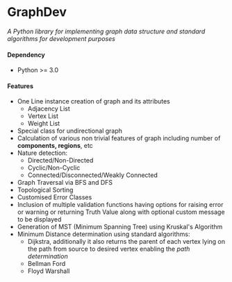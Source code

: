 # GraphDev
*A Python library for implementing graph data structure and standard algorithms for development purposes*

#### Dependency
* Python >= 3.0
#### Features
* One Line instance creation of graph and its attributes
  * Adjacency List
  * Vertex List
  * Weight List
* Special class for undirectional graph
* Calculation of various non trivial features of graph including number of **components, regions**, etc
* Nature detection:
  * Directed/Non-Directed
  * Cyclic/Non-Cyclic
  * Connected/Disconnected/Weakly Connected
* Graph Traversal via BFS and DFS
* Topological Sorting
* Customised Error Classes
* Inclusion of multiple validation functions having options for raising error or warning or returning Truth Value along with optional custom message to be displayed
* Generation of MST (Minimum Spanning Tree) using Kruskal's Algorithm
* Minimum Distance determination using standard algorithms:
  * Dijkstra, additionally it also returns the parent of each vertex lying on the path from source to desired vertex enabling the *path determination*
  * Bellman Ford 
  * Floyd Warshall

